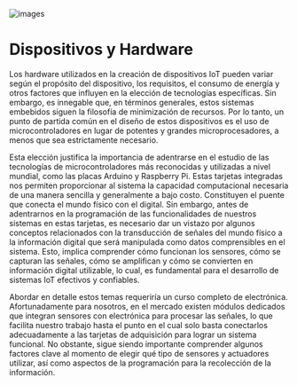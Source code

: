![images](img/Fig3-HardwareIoT.png) 
# Dispositivos y Hardware
Los hardware utilizados en la creación de dispositivos IoT pueden variar según el propósito del dispositivo, los requisitos, el consumo de energía y otros factores que influyen en la elección de tecnologías específicas. Sin embargo, es innegable que, en términos generales, estos sistemas embebidos siguen la filosofía de minimización de recursos. Por lo tanto, un punto de partida común en el diseño de estos dispositivos es el uso de microcontroladores en lugar de potentes y grandes microprocesadores, a menos que sea estrictamente necesario.

Esta elección justifica la importancia de adentrarse en el estudio de las tecnologías de microcontroladores más reconocidas y utilizadas a nivel mundial, como las placas Arduino y Raspberry Pi. Estas tarjetas integradas nos permiten proporcionar al sistema la capacidad computacional necesaria de una manera sencilla y generalmente a bajo costo. Constituyen el puente que conecta el mundo físico con el digital. Sin embargo, antes de adentrarnos en la programación de las funcionalidades de nuestros sistemas en estas tarjetas, es necesario dar un vistazo por algunos conceptos relacionados con la transducción de señales del mundo físico a la información digital que será manipulada como datos comprensibles en el sistema. Esto, implica comprender cómo funcionan los sensores, cómo se capturan las señales, cómo se amplifican y cómo se convierten en información digital utilizable, lo cual, es fundamental para el desarrollo de sistemas IoT efectivos y confiables.
 
Abordar en detalle estos temas requeriría un curso completo de electrónica. Afortunadamente para nosotros, en el mercado existen módulos dedicados que integran sensores con electrónica para procesar las señales, lo que facilita nuestro trabajo hasta el punto en el cual solo basta conectarlos adecuadamente a las tarjetas de adquisición para lograr un sistema funcional. No obstante, sigue siendo importante comprender algunos factores clave al momento de elegir qué tipo de sensores y actuadores utilizar, así como aspectos de la programación para la recolección de la información.
